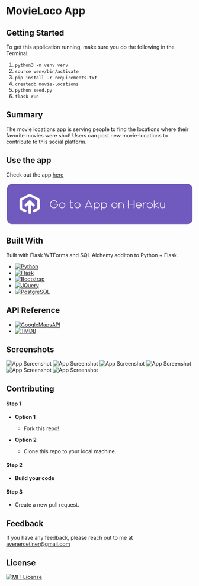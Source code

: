 # MovieLoco App

## Getting Started

To get this application running, make sure you do the following in the Terminal:

1. `python3 -m venv venv`
2. `source venv/bin/activate`
3. `pip install -r requirements.txt`
4. `createdb movie-locations`
5. `python seed.py`
6. `flask run`

## Summary

The movie locations app is serving people to find the locations where their favorite movies were shot! Users can post new movie-locations to contribute to this social platform.

## Use the app

Check out the app [here](https://movie-loco.herokuapp.com/)
<br/>
<br/>
[![Go To MovieLoco](https://github.com/aycetiner/movie-loco/blob/main/static/images/go-to-app.png)](https://movie-loco.herokuapp.com/)

## Built With

Built with Flask WTForms and SQL Alchemy additon to Python + Flask.

- [![Python][python.org]][python-url]
- [![Flask][flask.com]][flask-url]
- [![Bootstrap][bootstrap.com]][bootstrap-url]
- [![JQuery][jquery.com]][jquery-url]
- [![PostgreSQL][postgresql.org]][postgresql-url]

## API Reference

- [![GoogleMapsAPI][googlemapsapi.com]][googlemapsapi-url]
- [![TMDB][tmdb.com]][tmdb-url]

## Screenshots

![App Screenshot](https://i.ibb.co/2tcX0jS/movie-locations-ss.png)
![App Screenshot](https://i.ibb.co/hFYs7J3/movie-locations-ss-1.png)
![App Screenshot](https://i.ibb.co/FDNS6zD/movie-locations-ss-2.png)
![App Screenshot](https://i.ibb.co/Sxq3092/movie-locations-ss-3.png)
![App Screenshot](https://i.ibb.co/2SyL7BF/movie-locations-ss-4.png)
![App Screenshot](https://i.ibb.co/8Y7fQPF/movie-locations-ss-5.png)

## Contributing

#### Step 1

- **Option 1**
    - Fork this repo!

- **Option 2**
    - Clone this repo to your local machine.

#### Step 2

- **Build your code** 

#### Step 3

- Create a new pull request.

## Feedback

If you have any feedback, please reach out to me at ayenercetiner@gmail.com

## License

[![MIT License][License-img]](https://github.com/aycetiner/movie-loco/blob/main/LICENSE)

[bootstrap.com]: https://img.shields.io/badge/Bootstrap-563D7C?style=for-the-badge&logo=bootstrap&logoColor=white
[bootstrap-url]: https://getbootstrap.com
[jquery.com]: https://img.shields.io/badge/jQuery-0769AD?style=for-the-badge&logo=jquery&logoColor=white
[jquery-url]: https://jquery.com
[googlemapsapi.com]: https://img.shields.io/badge/-Google_Maps_API-red?style=for-the-badge&logo=googlemaps
[googlemapsapi-url]: https://developers.google.com/maps
[flask.com]: https://img.shields.io/badge/-Flask-black?style=for-the-badge&logo=flask
[flask-url]: https://flask.palletsprojects.com/en/2.2.x/
[python.org]: https://img.shields.io/badge/-Python-blue?style=for-the-badge&logo=python&logoColor=FFFF2E
[python-url]: https://www.python.org/
[postgresql.org]: https://img.shields.io/badge/-PostgreSQL-F5F5F5?style=for-the-badge&logo=postgresql
[postgresql-url]: https://www.postgresql.org/
[tmdb.com]: https://img.shields.io/badge/-TMDB_API-white?style=for-the-badge&logo=themoviedatabase&style=for-the-badge
[tmdb-url]: https://developers.themoviedb.org/3/getting-started/introduction
[License-img]:https://img.shields.io/badge/license-MIT-blue
